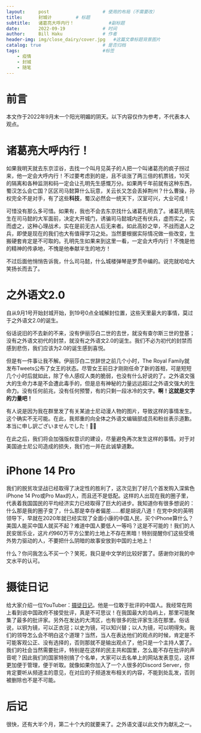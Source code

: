 ```yaml
---
layout:     post   				    # 使用的布局（不需要改）
title:      封城计			# 标题
subtitle:   诸葛亮大呼内行！             #副标题
date:       2022-09-19 				# 时间
author:     Bill Haku 				# 作者
header-img: img/close_dairy/cover.jpg 	#这篇文章标题背景图片
catalog: true 						# 是否归档
tags:								#标签
    - 疫情
    - 封城
    - 随笔
---
```


# 前言

本文作于2022年9月末一个阳光明媚的阴天。以下内容仅作为参考，不代表本人观点。

# 诸葛亮大呼内行！

如果我明天就去东京涩谷，去找一个叫月见英子的人把一个叫诸葛亮的疯子拐过来，他一定会大呼内行！不过要考虑到的是，且不谈涨了两三倍的机票钱，10天的隔离和各种监测和码一定会让孔明先生感慨万分。如果两千年前就有这种东西，蜀汉怎么会亡国？区区司马懿算什么玩意，关云长又怎会丢掉荆州？什么曹操，孙权完全不是对手，有了这些**科技**，蜀汉必然会一统天下，汉室可兴，大业可成！

可惜没有那么多可惜。如果有，我也不会去东京找什么诸葛孔明去了。诸葛孔明先生在司马懿的大军面前，决定大开城门，诱骗司马懿城内还有伏兵，虚而实之，实而虚之，这种心理战术，实在是前无古人后无来者。如此高妙之举，不战而退人之兵，即使是现在的我们也大有值得学习之处。当然要根据实际情况做一些改变，生搬硬套肯定是不可取的。孔明先生如果来到这里一看，一定会大呼内行！不愧是他的精神的传承地，不愧是他奉献半生的地方！

不过后面他悄悄告诉我，什么司马懿，什么城楼弹琴是罗贯中编的。说完就哈哈大笑扬长而去了。

# 之外语文2.0

自从9月1号开始封城开始，到19号0点全城解封位置，这些天里最大的事情，莫过于之外语文2.0的诞生。

俗话说旧的不去新的不来，没有伊丽莎白二世的去世，就没有查尔斯三世的登基；没有之外语文初代的封禁，就没有之外语文2.0的诞生。我们不必为初代的封禁而感到悲伤，我们应该为2.0的诞生感到喜悦。

但是有一件事让我不解。伊丽莎白二世辞世之前几个小时，The Royal Family就发布Tweets公布了女王的状态。尽管女王前日才刚刚任命了新的首相，可是短短几个小时后就如此，除了令人感叹人类的脆弱，也没有什么好说的了。之外语文强大的生命力本是不会遭此毒手的，但是总有神秘的力量远远超过之外语文强大的生命力。没有任何前兆，没有任何预警，有的只剩一段冰冷的文字。**啊！这就是文字的力量吧！**

有人说是因为我在群里发了有关某迪士尼动漫人物的图片，导致这样的事情发生。这个确实不无可能。在此，我郑重的向全体之外语文编辑部成员和粉丝表示道歉。本当に申し訳ございませんでした！🙇‍♀️

在此之后，我们将会加强版权意识的建设，尽量避免再次发生这样的事情。对于对美国迪士尼公司造成的损失，我们也一并在此诚挚道歉。

# iPhone 14 Pro

我们的脱贫攻坚战已经取得了决定性的胜利了，这次见到了好几个首发购入深紫色iPhone 14 Pro或Pro Max的人，而且还不是低配。这样的人出现在我的圈子里，代表着我国国民的平均经济实力已经取得了巨大的进步。我知道你有很多想说的：什么那是我的圈子变了，什么那是幸存者偏差……都是胡说八道！在党中央的英明领导下，早就在2020年就已经实现了全面小康的中国人民，买个iPhone算什么？美国人能买中国人就买不起？难道中国人要低人一等吗？这是不可能的！我们的人民安居乐业，这片*约*960万平方公里的土地上不存在黑暗！特别提醒你们这些受境外势力驱动的人，不要把什么阴暗的故事安放到中国的土地上！

什么？你问我怎么不买一个？笑死，我只是中文学的比较好罢了。感谢你对我的中文水平的认可。

# 摄徒日记

给大家介绍一位YouTuber：[摄徒日记](https://www.youtube.com/c/攝徒日記)。他是一位敢于批评的中国人。我经常在网上看到说中国政府不接受批评，真是不可思议！在我国最大的岛屿上，那里可能聚集了最多的批评家。另外在发达的大湾区，也有很多的批评家生活在那里。俗话说，以铜为镜，可以正衣冠；以史为镜，可以知兴替；以人为镜，可以明得失。我们的领导怎么会不明白这个道理？当然，当人在表达他们的观点的时候，肯定是不可能客观公正、没有选择的，否则那就不是输出观点了，他只是一个主持人罢了。我们的社会当然需要批评，特别是在这样的民主共和国里，怎么能不存在批评的声音呢？因此我们的国家特别搞了个名单，大家可以去名单上的网站发表意见，这样更加便于管理，便于听取。就像如果你加入了一个人很多的Discord Server，你肯定要听从频道主的意见，在对应的子频道发布相关的内容，不能到处乱发，否则被删除也不是不可能。

# 后记

很快，还有大半个月，第二十个大的就要来了。之外语文谨以此文作为献礼之一。